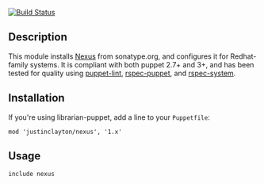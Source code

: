[![Build Status](https://travis-ci.org/justinclayton/puppet-module-nexus.png?branch=master)](https://travis-ci.org/justinclayton/puppet-module-nexus)

Description
-------
This module installs [Nexus](http://www.sonatype.org/nexus) from sonatype.org, and configures it for Redhat-family systems. It is compliant with both puppet 2.7+ and 3+, and has been tested for quality using [puppet-lint](http://github.com/puppetlabs/puppet-lint), [rspec-puppet](http://github.com/rodjek/rspec-puppet), and [rspec-system](http://github.com/puppetlabs/rspec-system).

Installation
------
If you're using librarian-puppet, add a line to your `Puppetfile`:

```
mod 'justinclayton/nexus', '1.x'
```

Usage
------
```
include nexus
```